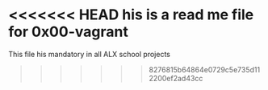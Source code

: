 <<<<<<< HEAD
his is a read me file for 0x00-vagrant
=======
This file his mandatory in  all ALX school projects
>>>>>>> 8276815b64864e0729c5e735d112200ef2ad43cc
